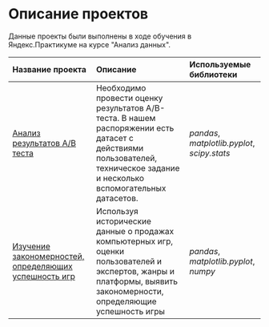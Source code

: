 # Описание проектов
Данные проекты были выполнены в ходе обучения в Яндекс.Практикуме на курсе "Анализ данных".

| Название проекта | Описание | Используемые библиотеки | 
| :---------------------- | :---------------------- | :---------------------- |
| [Анализ результатов А/В теста](https://github.com/knedlx/DA_projects/tree/main/Mobile%20app%20users%20analyze) | Необходимо провести оценку результатов A/B-теста. В нашем распоряжении есть датасет с действиями пользователей, техническое задание и несколько вспомогательных датасетов.| *pandas*, *matplotlib.pyplot*, *scipy.stats* |
| [Изучение закономерностей, определяющих успешность игр](https://github.com/knedlx/DA_projects/tree/main/Analizing%20patterns%20for%20success%20games) | Используя исторические данные о продажах компьютерных игр, оценки пользователей и экспертов, жанры и платформы, выявить закономерности, определяющие успешность игры | *pandas*, *matplotlib.pyplot*, *numpy*  |

